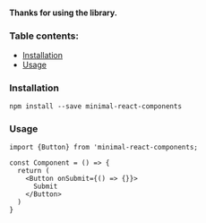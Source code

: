 #### Thanks for using the library.

### Table contents:

- [Installation](#installation)
- [Usage](#usage)

### Installation

`npm install --save minimal-react-components`

### Usage

```
import {Button} from 'minimal-react-components;

const Component = () => {
  return (
    <Button onSubmit={() => {}}>
      Submit
    </Button>
  )
}
```
